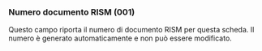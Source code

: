 ### Numero documento RISM (001)
Questo campo riporta il numero di documento RISM per questa scheda. Il numero è generato automaticamente e non può essere modificato.
